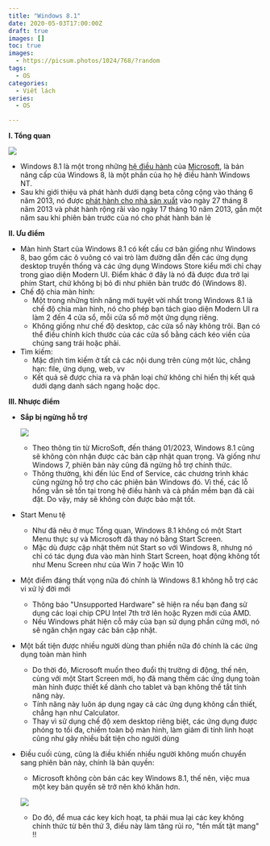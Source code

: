 ```yaml
---
title: "Windows 8.1"
date: 2020-05-03T17:00:00Z
draft: true
images: []
toc: true
images:
  - https://picsum.photos/1024/768/?random
tags: 
  - OS
categories:
  - Viết lách
series:
  - OS

---
```

**I. Tổng quan**

![](/uploads/Windows_8.1_Start_screen.jpg)

* Windows 8.1 là một trong những [hệ điều hành](https://vi.wikipedia.org/wiki/H%E1%BB%87_%C4%91i%E1%BB%81u_h%C3%A0nh) của [Microsoft](https://vi.wikipedia.org/wiki/Microsoft), là bản nâng cấp của Windows 8, là một phần của họ hệ điều hành Windows NT.
* Sau khi giới thiệu và phát hành dưới dạng beta công cộng vào tháng 6 năm 2013, nó được [phát hành cho nhà sản xuất](https://vi.wikipedia.org/wiki/V%C3%B2ng_%C4%91%E1%BB%9Di_ph%C3%A1t_h%C3%A0nh_ph%E1%BA%A7n_m%E1%BB%81m#RTM) vào ngày 27 tháng 8 năm 2013 và phát hành rộng rãi vào ngày 17 tháng 10 năm 2013, gần một năm sau khi phiên bản trước của nó cho phát hành bán lẻ

**II. Ưu điểm**

* Màn hình Start của Windows 8.1 có kết cấu cơ bản giống như Windows 8, bao gồm các ô vuông có vai trò làm đường dẫn đến các ứng dụng desktop truyền thống và các ứng dụng Windows Store kiểu mới chỉ chạy trong giao diện Modern UI. Điểm khác ở đây là nó đã được đưa trở lại phím Start, chứ không bị bỏ đi như phiên bản trước đó (Windows 8).
* Chế độ chia màn hình:
  * Một trong những tính năng mới tuyệt vời nhất trong Windows 8.1 là chế độ chia màn hình, nó cho phép bạn tách giao diện Modern UI ra làm 2 đến 4 cửa sổ, mỗi cửa sổ mở một ứng dụng riêng.
  * Không giống như chế độ desktop, các cửa sổ này không trôi. Bạn có thể điều chỉnh kích thước của các cửa sổ bằng cách kéo viền của chúng sang trái hoặc phải.
* Tìm kiếm:
  * Mặc định tìm kiếm ở tất cả các nội dung trên cùng một lúc, chẳng hạn: file, ứng dụng, web, vv
  * Kết quả sẽ được chia ra và phân loại chứ không chỉ hiển thị kết quả dưới dạng danh sách ngang hoặc dọc.

**III. Nhược điểm**

* **Sắp bị ngừng hỗ trợ**

  ![](/uploads/unSupportWin.jpg)
  * Theo thông tin từ MicroSoft, đến tháng 01/2023, Windows 8.1 cũng sẽ không còn nhận được các bản cập nhật quan trọng. Và giống như Windows 7, phiên bản này cũng đã ngừng hỗ trợ chính thức.
  * Thông thường, khi đến lúc End of Service, các chương trình khác cũng ngừng hỗ trợ cho các phiên bản Windows đó. Vì thế, các lỗ hổng vẫn sẽ tồn tại trong hệ điều hành và cả phần mềm bạn đã cài đặt. Do vậy, máy sẽ không còn được bảo mật tốt.
* Start Menu tệ
  * Như đã nêu ở mục Tổng quan, Windows 8.1 không có một Start Menu thực sự và Microsoft đã thay nó bằng Start Screen.
  * Mặc dù được cập nhật thêm nút Start so với Windows 8, nhưng nó chỉ có tác dụng đưa vào màn hình Start Screen, hoạt động không tốt như Menu Screen như của Win 7 hoặc Win 10
* Một điểm đáng thất vọng nữa đó chính là Windows 8.1 không hỗ trợ các vi xử lý đời mới
  * Thông báo "Unsupported Hardware" sẽ hiện ra nếu bạn đang sử dụng các loại chip CPU Intel 7th trở lên hoặc Ryzen mới của AMD.
  * Nếu Windows phát hiện cỗ máy của bạn sử dụng phần cứng mới, nó sẽ ngăn chặn ngay các bản cập nhật.
* Một bất tiện được nhiều người dùng than phiền nữa đó chính là các ứng dụng toàn màn hình
  * Do thời đó, Microsoft muốn theo đuổi thị trường di động, thế nên, cùng với một Start Screen mới, họ đã mang thêm các ứng dụng toàn màn hình được thiết kế dành cho tablet và bạn không thể tắt tính năng này.
  * Tính năng này luôn áp dụng ngay cả các ứng dụng không cần thiết, chẳng hạn như Calculator.
  * Thay vì sử dụng chế độ xem desktop riêng biệt, các ứng dụng được phóng to tối đa, chiếm toàn bộ màn hình, làm giảm đi tính linh hoạt cũng như gây nhiều bất tiện cho người dùng
* Điều cuối cùng, cũng là điều khiến nhiều người không muốn chuyển sang phiên bản này, chính là bản quyền:
  * Microsoft không còn bán các key Windows 8.1, thế nên, việc mua một key bản quyền sẽ trở nên khó khăn hơn.

  ![](/uploads/buyKeyWin.png)
  * Do đó, để mua các key kích hoạt, ta phải mua lại các key không chính thức từ bên thứ 3, điều này làm tăng rủi ro, "tền mất tật mang" !!